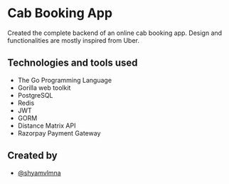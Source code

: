 
# Cab Booking App

Created the complete backend of an online cab booking app. Design and functionalities are mostly inspired from Uber. 

## Technologies and tools used

 - The Go Programming Language
 - Gorilla web toolkit
 - PostgreSQL
 - Redis
 - JWT
 - GORM
 - Distance Matrix API
 - Razorpay Payment Gateway


## Created by

- [@shyamvlmna](https://www.github.com/shyamvlmna)

